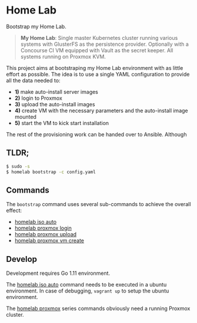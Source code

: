 # Home Lab
Bootstrap my Home Lab.

> **My Home Lab**: Single master Kubernetes cluster running various systems with GlusterFS as the persistence provider. Optionally with a Concourse CI VM equipped with Vault as the secret keeper. All systems running on Proxmox KVM.

This project aims at bootstraping my Home Lab environment with as little effort as possible. The idea is to use a single
YAML configuration to provide all the data needed to:
* **1)** make auto-install server images
* **2)** login to Proxmox 
* **3)** upload the auto-install images
* **4)** create VM with the necessary parameters and the auto-install image mounted
* **5)** start the VM to kick start installation

The rest of the provisioning work can be handed over to Ansible. Although

## TLDR;

```bash
$ sudo -s
$ homelab bootstrap -c config.yaml
```

## Commands

The `bootstrap` command uses several sub-commands to achieve the overall effect:
* [homelab iso auto](https://github.com/imulab/homelab/tree/master/iso/auto)
* [homelab proxmox login](https://github.com/imulab/homelab/tree/master/proxmox/login)
* [homelab proxmox upload](https://github.com/imulab/homelab/tree/master/proxmox/upload)
* [homelab proxmox vm create](https://github.com/imulab/homelab/tree/master/proxmox/vm)

## Develop

Development requires Go 1.11 environment. 

The [homelab iso auto](https://github.com/imulab/homelab/tree/master/iso/auto)
command needs to be executed in a ubuntu environment. In case of debugging, `vagrant up` to setup the ubuntu environment.

The [homelab proxmox](https://github.com/imulab/homelab/tree/master/proxmox) series commands obviously need a running Proxmox cluster.